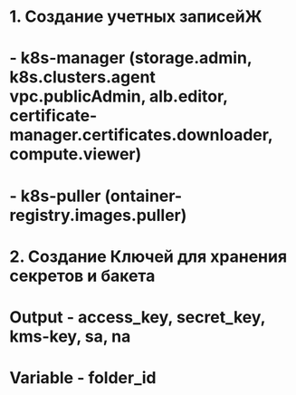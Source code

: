 # 1. Создание учетных записейЖ
#    - k8s-manager (storage.admin, k8s.clusters.agent vpc.publicAdmin, alb.editor, certificate-manager.certificates.downloader, compute.viewer) 
#  - k8s-puller (ontainer-registry.images.puller)
# 2. Создание Ключей для хранения секретов и бакета
#
# Output - access_key, secret_key, kms-key, sa, na
#
# Variable - folder_id